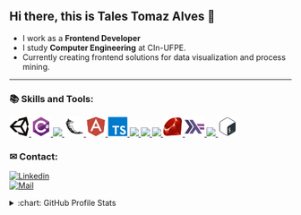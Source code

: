 ## Hi there, this is **Tales Tomaz Alves** 👋
* I work as a **Frontend Developer**
* I study **Computer Engineering** at CIn-UFPE.
* Currently creating frontend solutions for data visualization and process mining.

<div>
  
---
  
### :books: Skills and Tools:

<a href="https://unity.com/" alt="Unity" target="_blank">
<img src="https://github.com/devicons/devicon/blob/v2.14.0/icons/unity/unity-original.svg" width="35"/>
</a>
  
<a href="https://docs.microsoft.com/dotnet/csharp//" alt="C Sharp" target="_blank">
<img src="https://github.com/devicons/devicon/blob/v2.14.0/icons/csharp/csharp-original.svg" width="35"/>
</a>
  
<a href="https://www.python.org/" alt="Python" target="_blank">
<img src="https://cdn.jsdelivr.net/gh/devicons/devicon/icons/python/python-original.svg" width="35"/>
</a>

<a href="https://flask.palletsprojects.com/en/2.0.x/" alt="Flask" target="_blank">
<img src="https://github.com/devicons/devicon/blob/v2.14.0/icons/flask/flask-original.svg" width="35"/>
</a>

<a href="https://angular.io/" alt="Angular" target="_blank">
<img src="https://github.com/devicons/devicon/blob/v2.14.0/icons/angularjs/angularjs-plain.svg" width="35"/>
</a>

<a href="https://www.typescriptlang.org/" alt="Typescript" target="_blank">
<img src="https://github.com/devicons/devicon/blob/v2.14.0/icons/typescript/typescript-original.svg" width="35"/>
</a>

<a href="https://developer.mozilla.org/pt-BR/docs/Web/HTML" alt="HTML" target="_blank">
<img src="https://cdn.jsdelivr.net/gh/devicons/devicon/icons/html5/html5-original.svg" width="35"/>
</a>

<a href="https://developer.mozilla.org/pt-BR/docs/Web/CSS" alt="CSS" target="_blank">
<img src="https://cdn.jsdelivr.net/gh/devicons/devicon/icons/css3/css3-original.svg" width="35"/>
</a>

<a href="https://getbootstrap.com/" alt="Bootstrap" target="_blank">
<img src="https://cdn.jsdelivr.net/gh/devicons/devicon/icons/bootstrap/bootstrap-plain.svg" width="35"/>
</a>

<a href="https://www.ruby-lang.org/" alt="Ruby" target="_blank">
<img src="https://github.com/devicons/devicon/blob/v2.14.0/icons/ruby/ruby-original.svg" width="35"/>
</a>

<a href="https://www.haskell.org/" alt="Haskell" target="_blank">
<img src="https://github.com/devicons/devicon/blob/v2.14.0/icons/haskell/haskell-original.svg" width="35"/>
</a>

<a href="https://git-scm.com/" alt="Git" target="_blank">
<img src="https://cdn.jsdelivr.net/gh/devicons/devicon/icons/git/git-original.svg" width="35"/>
</a>

<a href="https://www.gnu.org/software/bash/" alt="Bash" target="_blank">
<img src="https://github.com/devicons/devicon/blob/v2.14.0/icons/bash/bash-original.svg" width="35"/>
</a>

### ✉ Contact:

[![Linkedin](https://img.shields.io/badge/Tales%20Alves-232323?style=for-the-badge&logo=linkedin&logoColor=FFFFFF)](https://www.linkedin.com/in/tta13/)  
[![Mail](https://img.shields.io/badge/Gmail-232323?style=for-the-badge&logo=gmail&logoColor=FFFFFF)](mailto:tta@cin.ufpe.br)

</div>

<details> 
  <summary> :chart: GitHub Profile Stats</summary>
  <br/>
  <p>
    <a>    
      <img height="180em" src="https://github-readme-stats.vercel.app/api?username=tta13&show_icons=true&theme=tokyonight&include_all_commits=true&count_private=true"/>
    </a>
    <a>
      <img height="180em" src="https://github-readme-stats.vercel.app/api/top-langs/?username=tta13&layout=compact&langs_count=8&theme=tokyonight"/>    
    </a>
  </p>
</details>

